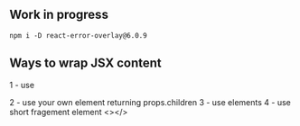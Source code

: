 ## Work in progress
```npm i -D react-error-overlay@6.0.9```

## Ways to wrap JSX content
1 - use <div></div>
2 - use your own <Wrapper> element returning props.children
3 - use <Fragment></Fragment> elements 
4 - use short fragement element <></>
